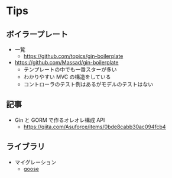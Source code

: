 # Tips

## ボイラープレート
- 一覧
  * https://github.com/topics/gin-boilerplate
- https://github.com/Massad/gin-boilerplate
  * テンプレートの中でも一番スターが多い
  * わかりやすい MVC の構造をしている
  * コントローラのテスト例はあるがモデルのテストはない

## 記事
- Gin と GORM で作るオレオレ構成 API
  * https://qiita.com/Asuforce/items/0bde8cabb30ac094fcb4

## ライブラリ
- マイグレーション
  * [goose](https://github.com/pressly/goose)
